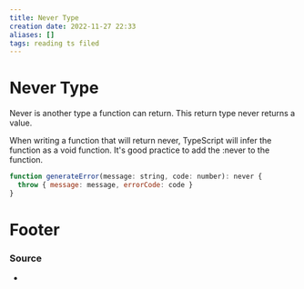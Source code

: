 ```yaml
---
title: Never Type
creation date: 2022-11-27 22:33
aliases: []
tags: reading ts filed
---
```


# Never Type
Never is another type a function can return. This return type never returns a value. 

When writing a function that will return never, TypeScript will infer the function as a void function. It's good practice to add the :never to the function. 

```js 
function generateError(message: string, code: number): never {
  throw { message: message, errorCode: code }
}
```


# Footer
### Source
- 



